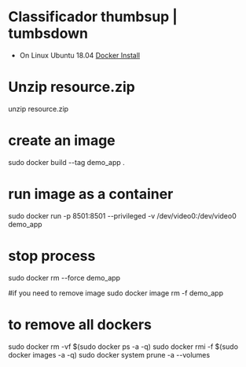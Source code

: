 # Classificador thumbsup | tumbsdown
* On Linux Ubuntu 18.04
[Docker Install](https://docs.docker.com/engine/install/ubuntu/)

# Unzip resource.zip
unzip resource.zip
# create an image
sudo docker build --tag demo_app .

# run image as a container
sudo docker run -p 8501:8501 --privileged -v /dev/video0:/dev/video0  demo_app

# stop process
sudo docker rm --force demo_app

#if you need to remove image
sudo docker image rm -f demo_app

# to remove all dockers
sudo docker rm -vf $(sudo docker ps -a -q)
sudo docker rmi -f $(sudo docker images -a -q)
sudo docker system prune -a --volumes

